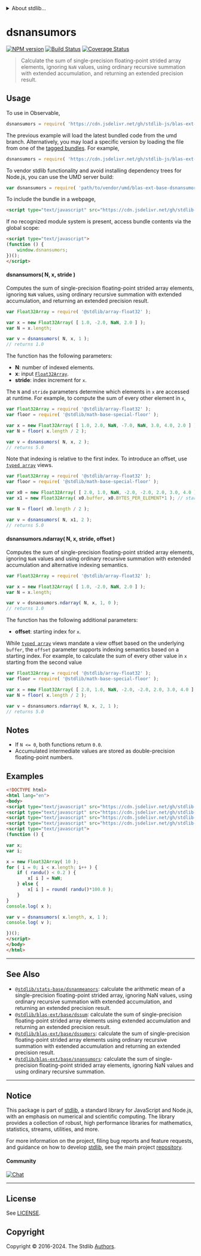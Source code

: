 <!--

@license Apache-2.0

Copyright (c) 2020 The Stdlib Authors.

Licensed under the Apache License, Version 2.0 (the "License");
you may not use this file except in compliance with the License.
You may obtain a copy of the License at

   http://www.apache.org/licenses/LICENSE-2.0

Unless required by applicable law or agreed to in writing, software
distributed under the License is distributed on an "AS IS" BASIS,
WITHOUT WARRANTIES OR CONDITIONS OF ANY KIND, either express or implied.
See the License for the specific language governing permissions and
limitations under the License.

-->


<details>
  <summary>
    About stdlib...
  </summary>
  <p>We believe in a future in which the web is a preferred environment for numerical computation. To help realize this future, we've built stdlib. stdlib is a standard library, with an emphasis on numerical and scientific computation, written in JavaScript (and C) for execution in browsers and in Node.js.</p>
  <p>The library is fully decomposable, being architected in such a way that you can swap out and mix and match APIs and functionality to cater to your exact preferences and use cases.</p>
  <p>When you use stdlib, you can be absolutely certain that you are using the most thorough, rigorous, well-written, studied, documented, tested, measured, and high-quality code out there.</p>
  <p>To join us in bringing numerical computing to the web, get started by checking us out on <a href="https://github.com/stdlib-js/stdlib">GitHub</a>, and please consider <a href="https://opencollective.com/stdlib">financially supporting stdlib</a>. We greatly appreciate your continued support!</p>
</details>

# dsnansumors

[![NPM version][npm-image]][npm-url] [![Build Status][test-image]][test-url] [![Coverage Status][coverage-image]][coverage-url] <!-- [![dependencies][dependencies-image]][dependencies-url] -->

> Calculate the sum of single-precision floating-point strided array elements, ignoring `NaN` values, using ordinary recursive summation with extended accumulation, and returning an extended precision result.

<section class="intro">

</section>

<!-- /.intro -->



<section class="usage">

## Usage

To use in Observable,

```javascript
dsnansumors = require( 'https://cdn.jsdelivr.net/gh/stdlib-js/blas-ext-base-dsnansumors@umd/browser.js' )
```
The previous example will load the latest bundled code from the umd branch. Alternatively, you may load a specific version by loading the file from one of the [tagged bundles](https://github.com/stdlib-js/blas-ext-base-dsnansumors/tags). For example,

```javascript
dsnansumors = require( 'https://cdn.jsdelivr.net/gh/stdlib-js/blas-ext-base-dsnansumors@v0.2.1-umd/browser.js' )
```

To vendor stdlib functionality and avoid installing dependency trees for Node.js, you can use the UMD server build:

```javascript
var dsnansumors = require( 'path/to/vendor/umd/blas-ext-base-dsnansumors/index.js' )
```

To include the bundle in a webpage,

```html
<script type="text/javascript" src="https://cdn.jsdelivr.net/gh/stdlib-js/blas-ext-base-dsnansumors@umd/browser.js"></script>
```

If no recognized module system is present, access bundle contents via the global scope:

```html
<script type="text/javascript">
(function () {
    window.dsnansumors;
})();
</script>
```

#### dsnansumors( N, x, stride )

Computes the sum of single-precision floating-point strided array elements, ignoring `NaN` values, using ordinary recursive summation with extended accumulation, and returning an extended precision result.

```javascript
var Float32Array = require( '@stdlib/array-float32' );

var x = new Float32Array( [ 1.0, -2.0, NaN, 2.0 ] );
var N = x.length;

var v = dsnansumors( N, x, 1 );
// returns 1.0
```

The function has the following parameters:

-   **N**: number of indexed elements.
-   **x**: input [`Float32Array`][@stdlib/array/float32].
-   **stride**: index increment for `x`.

The `N` and `stride` parameters determine which elements in `x` are accessed at runtime. For example, to compute the sum of every other element in `x`,

```javascript
var Float32Array = require( '@stdlib/array-float32' );
var floor = require( '@stdlib/math-base-special-floor' );

var x = new Float32Array( [ 1.0, 2.0, NaN, -7.0, NaN, 3.0, 4.0, 2.0 ] );
var N = floor( x.length / 2 );

var v = dsnansumors( N, x, 2 );
// returns 5.0
```

Note that indexing is relative to the first index. To introduce an offset, use [`typed array`][mdn-typed-array] views.

<!-- eslint-disable stdlib/capitalized-comments -->

```javascript
var Float32Array = require( '@stdlib/array-float32' );
var floor = require( '@stdlib/math-base-special-floor' );

var x0 = new Float32Array( [ 2.0, 1.0, NaN, -2.0, -2.0, 2.0, 3.0, 4.0 ] );
var x1 = new Float32Array( x0.buffer, x0.BYTES_PER_ELEMENT*1 ); // start at 2nd element

var N = floor( x0.length / 2 );

var v = dsnansumors( N, x1, 2 );
// returns 5.0
```

#### dsnansumors.ndarray( N, x, stride, offset )

Computes the sum of single-precision floating-point strided array elements, ignoring `NaN` values and using ordinary recursive summation with extended accumulation and alternative indexing semantics.

```javascript
var Float32Array = require( '@stdlib/array-float32' );

var x = new Float32Array( [ 1.0, -2.0, NaN, 2.0 ] );
var N = x.length;

var v = dsnansumors.ndarray( N, x, 1, 0 );
// returns 1.0
```

The function has the following additional parameters:

-   **offset**: starting index for `x`.

While [`typed array`][mdn-typed-array] views mandate a view offset based on the underlying `buffer`, the `offset` parameter supports indexing semantics based on a starting index. For example, to calculate the sum of every other value in `x` starting from the second value

```javascript
var Float32Array = require( '@stdlib/array-float32' );
var floor = require( '@stdlib/math-base-special-floor' );

var x = new Float32Array( [ 2.0, 1.0, NaN, -2.0, -2.0, 2.0, 3.0, 4.0 ] );
var N = floor( x.length / 2 );

var v = dsnansumors.ndarray( N, x, 2, 1 );
// returns 5.0
```

</section>

<!-- /.usage -->

<section class="notes">

## Notes

-   If `N <= 0`, both functions return `0.0`.
-   Accumulated intermediate values are stored as double-precision floating-point numbers.

</section>

<!-- /.notes -->

<section class="examples">

## Examples

<!-- eslint no-undef: "error" -->

```html
<!DOCTYPE html>
<html lang="en">
<body>
<script type="text/javascript" src="https://cdn.jsdelivr.net/gh/stdlib-js/random-base-randu@umd/browser.js"></script>
<script type="text/javascript" src="https://cdn.jsdelivr.net/gh/stdlib-js/math-base-special-round@umd/browser.js"></script>
<script type="text/javascript" src="https://cdn.jsdelivr.net/gh/stdlib-js/array-float32@umd/browser.js"></script>
<script type="text/javascript" src="https://cdn.jsdelivr.net/gh/stdlib-js/blas-ext-base-dsnansumors@umd/browser.js"></script>
<script type="text/javascript">
(function () {

var x;
var i;

x = new Float32Array( 10 );
for ( i = 0; i < x.length; i++ ) {
    if ( randu() < 0.2 ) {
        x[ i ] = NaN;
    } else {
        x[ i ] = round( randu()*100.0 );
    }
}
console.log( x );

var v = dsnansumors( x.length, x, 1 );
console.log( v );

})();
</script>
</body>
</html>
```

</section>

<!-- /.examples -->

<!-- Section for related `stdlib` packages. Do not manually edit this section, as it is automatically populated. -->

<section class="related">

* * *

## See Also

-   <span class="package-name">[`@stdlib/stats-base/dsnanmeanors`][@stdlib/stats/base/dsnanmeanors]</span><span class="delimiter">: </span><span class="description">calculate the arithmetic mean of a single-precision floating-point strided array, ignoring NaN values, using ordinary recursive summation with extended accumulation, and returning an extended precision result.</span>
-   <span class="package-name">[`@stdlib/blas-ext/base/dssum`][@stdlib/blas/ext/base/dssum]</span><span class="delimiter">: </span><span class="description">calculate the sum of single-precision floating-point strided array elements using extended accumulation and returning an extended precision result.</span>
-   <span class="package-name">[`@stdlib/blas-ext/base/dssumors`][@stdlib/blas/ext/base/dssumors]</span><span class="delimiter">: </span><span class="description">calculate the sum of single-precision floating-point strided array elements using ordinary recursive summation with extended accumulation and returning an extended precision result.</span>
-   <span class="package-name">[`@stdlib/blas-ext/base/snansumors`][@stdlib/blas/ext/base/snansumors]</span><span class="delimiter">: </span><span class="description">calculate the sum of single-precision floating-point strided array elements, ignoring NaN values and using ordinary recursive summation.</span>

</section>

<!-- /.related -->

<!-- Section for all links. Make sure to keep an empty line after the `section` element and another before the `/section` close. -->


<section class="main-repo" >

* * *

## Notice

This package is part of [stdlib][stdlib], a standard library for JavaScript and Node.js, with an emphasis on numerical and scientific computing. The library provides a collection of robust, high performance libraries for mathematics, statistics, streams, utilities, and more.

For more information on the project, filing bug reports and feature requests, and guidance on how to develop [stdlib][stdlib], see the main project [repository][stdlib].

#### Community

[![Chat][chat-image]][chat-url]

---

## License

See [LICENSE][stdlib-license].


## Copyright

Copyright &copy; 2016-2024. The Stdlib [Authors][stdlib-authors].

</section>

<!-- /.stdlib -->

<!-- Section for all links. Make sure to keep an empty line after the `section` element and another before the `/section` close. -->

<section class="links">

[npm-image]: http://img.shields.io/npm/v/@stdlib/blas-ext-base-dsnansumors.svg
[npm-url]: https://npmjs.org/package/@stdlib/blas-ext-base-dsnansumors

[test-image]: https://github.com/stdlib-js/blas-ext-base-dsnansumors/actions/workflows/test.yml/badge.svg?branch=v0.2.1
[test-url]: https://github.com/stdlib-js/blas-ext-base-dsnansumors/actions/workflows/test.yml?query=branch:v0.2.1

[coverage-image]: https://img.shields.io/codecov/c/github/stdlib-js/blas-ext-base-dsnansumors/main.svg
[coverage-url]: https://codecov.io/github/stdlib-js/blas-ext-base-dsnansumors?branch=main

<!--

[dependencies-image]: https://img.shields.io/david/stdlib-js/blas-ext-base-dsnansumors.svg
[dependencies-url]: https://david-dm.org/stdlib-js/blas-ext-base-dsnansumors/main

-->

[chat-image]: https://img.shields.io/gitter/room/stdlib-js/stdlib.svg
[chat-url]: https://app.gitter.im/#/room/#stdlib-js_stdlib:gitter.im

[stdlib]: https://github.com/stdlib-js/stdlib

[stdlib-authors]: https://github.com/stdlib-js/stdlib/graphs/contributors

[umd]: https://github.com/umdjs/umd
[es-module]: https://developer.mozilla.org/en-US/docs/Web/JavaScript/Guide/Modules

[deno-url]: https://github.com/stdlib-js/blas-ext-base-dsnansumors/tree/deno
[deno-readme]: https://github.com/stdlib-js/blas-ext-base-dsnansumors/blob/deno/README.md
[umd-url]: https://github.com/stdlib-js/blas-ext-base-dsnansumors/tree/umd
[umd-readme]: https://github.com/stdlib-js/blas-ext-base-dsnansumors/blob/umd/README.md
[esm-url]: https://github.com/stdlib-js/blas-ext-base-dsnansumors/tree/esm
[esm-readme]: https://github.com/stdlib-js/blas-ext-base-dsnansumors/blob/esm/README.md
[branches-url]: https://github.com/stdlib-js/blas-ext-base-dsnansumors/blob/main/branches.md

[stdlib-license]: https://raw.githubusercontent.com/stdlib-js/blas-ext-base-dsnansumors/main/LICENSE

[@stdlib/array/float32]: https://github.com/stdlib-js/array-float32/tree/umd

[mdn-typed-array]: https://developer.mozilla.org/en-US/docs/Web/JavaScript/Reference/Global_Objects/TypedArray

<!-- <related-links> -->

[@stdlib/stats/base/dsnanmeanors]: https://github.com/stdlib-js/stats-base-dsnanmeanors/tree/umd

[@stdlib/blas/ext/base/dssum]: https://github.com/stdlib-js/blas-ext-base-dssum/tree/umd

[@stdlib/blas/ext/base/dssumors]: https://github.com/stdlib-js/blas-ext-base-dssumors/tree/umd

[@stdlib/blas/ext/base/snansumors]: https://github.com/stdlib-js/blas-ext-base-snansumors/tree/umd

<!-- </related-links> -->

</section>

<!-- /.links -->
